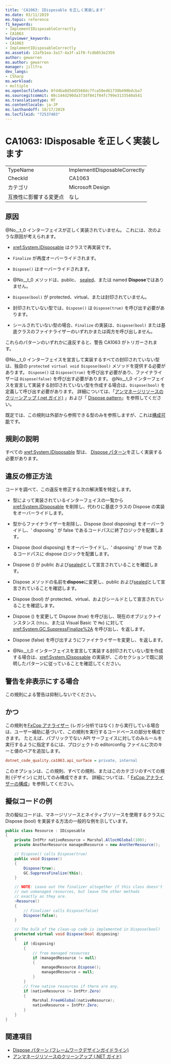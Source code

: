 ```yaml
---
title: 'CA1063: IDisposable を正しく実装します'
ms.date: 03/11/2019
ms.topic: reference
f1_keywords:
- ImplementIDisposableCorrectly
- CA1063
helpviewer_keywords:
- CA1063
- ImplementIDisposableCorrectly
ms.assetid: 12afb1ea-3a17-4a3f-a1f0-fcdb853e2359
author: gewarren
ms.author: gewarren
manager: jillfra
dev_langs:
- CSharp
ms.workload:
- multiple
ms.openlocfilehash: 0fd4ba8d5dd5568dc7fca50ed61739b490bdcba7
ms.sourcegitcommit: 08c144d290da373df841f04fc799e3133540a541
ms.translationtype: MT
ms.contentlocale: ja-JP
ms.lasthandoff: 10/17/2019
ms.locfileid: "72537483"
---
```

# <a name="ca1063-implement-idisposable-correctly"></a>CA1063: IDisposable を正しく実装します

|||
|-|-|
|TypeName|ImplementIDisposableCorrectly|
|CheckId|CA1063|
|カテゴリ|Microsoft Design|
|互換性に影響する変更点|なし|

## <a name="cause"></a>原因

@No__t_0 インターフェイスが正しく実装されていません。 これには、次のような原因が考えられます。

- <xref:System.IDisposable> はクラスで再実装です。

- `Finalize` が再度オーバーライドされます。

- `Dispose()` はオーバーライドされます。

- @No__t_0 メソッドは、public、 [sealed](/dotnet/csharp/language-reference/keywords/sealed)、または named **Dispose**ではありません。

- `Dispose(bool)` が protected、virtual、または封印されていません。

- 封印されていない型では、`Dispose()` は `Dispose(true)` を呼び出す必要があります。

- シールされていない型の場合、`Finalize` の実装は、`Dispose(bool)` または基底クラスのファイナライザーのいずれかまたは両方を呼び出しません。

これらのパターンのいずれかに違反すると、警告 CA1063 がトリガーされます。

@No__t_0 インターフェイスを宣言して実装するすべての封印されていない型は、独自の `protected virtual void Dispose(bool)` メソッドを提供する必要があります。 `Dispose()` は `Dispose(true)` を呼び出す必要があり、ファイナライザーは `Dispose(false)` を呼び出す必要があります。 @No__t_0 インターフェイスを宣言して実装する封印されていない型を作成する場合は、`Dispose(bool)` を定義して呼び出す必要があります。 詳細については、「[アンマネージリソースのクリーンアップ (.net ガイド)](/dotnet/standard/garbage-collection/unmanaged) 」および「 [Dispose pattern](/dotnet/standard/design-guidelines/dispose-pattern)」を参照してください。

既定では、この規則は外部から参照できる型のみを参照しますが、これは[構成可能](#configurability)です。

## <a name="rule-description"></a>規則の説明

すべての <xref:System.IDisposable> 型は、 [Dispose パターン](/dotnet/standard/design-guidelines/dispose-pattern)を正しく実装する必要があります。

## <a name="how-to-fix-violations"></a>違反の修正方法

コードを調べて、この違反を修正する次の解決策を特定します。

- 型によって実装されているインターフェイスの一覧から <xref:System.IDisposable> を削除し、代わりに基底クラスの Dispose の実装をオーバーライドします。

- 型からファイナライザーを削除し、Dispose (bool disposing) をオーバーライドし、' disposing ' が false であるコードパスに終了ロジックを配置します。

- Dispose (bool disposing) をオーバーライドし、' disposing ' が true であるコードパスに dispose ロジックを配置します。

- Dispose () が public および[sealed](/dotnet/csharp/language-reference/keywords/sealed)として宣言されていることを確認します。

- Dispose メソッドの名前を**dispose**に変更し、public および[sealed](/dotnet/csharp/language-reference/keywords/sealed)として宣言されていることを確認します。

- Dispose (bool) が protected、virtual、およびシールドとして宣言されていることを確認します。

- Dispose () を変更して Dispose (true) を呼び出し、現在のオブジェクトインスタンス (`this`、または Visual Basic で `Me`) に対して <xref:System.GC.SuppressFinalize%2A> を呼び出し、を返します。

- Dispose (false) を呼び出すようにファイナライザーを変更し、を返します。

- @No__t_0 インターフェイスを宣言して実装する封印されていない型を作成する場合は、<xref:System.IDisposable> の実装が、このセクションで既に説明したパターンに従っていることを確認してください。

## <a name="when-to-suppress-warnings"></a>警告を非表示にする場合

この規則による警告は抑制しないでください。

## <a name="configurability"></a>かつ

この規則を[FxCop アナライザー](install-fxcop-analyzers.md) (レガシ分析ではなく) から実行している場合は、ユーザー補助に基づいて、この規則を実行するコードベースの部分を構成できます。 たとえば、パブリックでない API サーフェイスに対してのみルールを実行するように指定するには、プロジェクトの editorconfig ファイルに次のキーと値のペアを追加します。

```ini
dotnet_code_quality.ca1063.api_surface = private, internal
```

このオプションは、この規則、すべての規則、またはこのカテゴリのすべての規則 (デザイン) に対してのみ構成できます。 詳細については、「 [FxCop アナライザーの構成](configure-fxcop-analyzers.md)」を参照してください。

## <a name="pseudo-code-example"></a>擬似コードの例

次の擬似コードは、マネージリソースとネイティブリソースを使用するクラスに Dispose (bool) を実装する方法の一般的な例を示しています。

```csharp
public class Resource : IDisposable
{
    private IntPtr nativeResource = Marshal.AllocHGlobal(100);
    private AnotherResource managedResource = new AnotherResource();

    // Dispose() calls Dispose(true)
    public void Dispose()
    {
        Dispose(true);
        GC.SuppressFinalize(this);
    }

    // NOTE: Leave out the finalizer altogether if this class doesn't
    // own unmanaged resources, but leave the other methods
    // exactly as they are.
    ~Resource()
    {
        // Finalizer calls Dispose(false)
        Dispose(false);
    }

    // The bulk of the clean-up code is implemented in Dispose(bool)
    protected virtual void Dispose(bool disposing)
    {
        if (disposing)
        {
            // free managed resources
            if (managedResource != null)
            {
                managedResource.Dispose();
                managedResource = null;
            }
        }
        // free native resources if there are any.
        if (nativeResource != IntPtr.Zero)
        {
            Marshal.FreeHGlobal(nativeResource);
            nativeResource = IntPtr.Zero;
        }
    }
}
```

## <a name="see-also"></a>関連項目

- [Dispose パターン (フレームワークデザインガイドライン)](/dotnet/standard/design-guidelines/dispose-pattern)
- [アンマネージリソースのクリーンアップ (.NET ガイド)](/dotnet/standard/garbage-collection/unmanaged)

